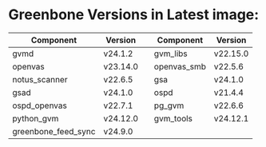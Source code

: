 # Greenbone Versions in Latest image: #
Component | Version | | Component | Version
----------|----------|-|----------|---------
| gvmd | v24.1.2 | | gvm_libs | v22.15.0 |
| openvas | v23.14.0 | | openvas_smb | v22.5.6 |
| notus_scanner | v22.6.5 | | gsa | v24.1.0 |
| gsad | v24.1.0 | | ospd | v21.4.4 |
| ospd_openvas | v22.7.1 | | pg_gvm | v22.6.6 |
| python_gvm | v24.12.0 | | gvm_tools | v24.12.1 |
| greenbone_feed_sync | v24.9.0 |